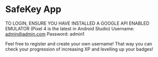 # SafeKey App
TO LOGIN, ENSURE YOU HAVE INSTALLED A GOOGLE API ENABLED EMULATOR (Pixel 4 is the latest in Android Studio)
Username: admin@admin.com
Password: admin1

Feel free to register and create your own username! That way you can check your progression of increasing XP and levelling up your badges!

